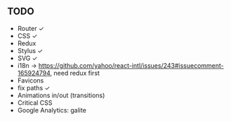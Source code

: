 ## TODO

- Router ✓
- CSS ✓
- Redux
- Stylus ✓
- SVG ✓
- i18n -> https://github.com/yahoo/react-intl/issues/243#issuecomment-165924794, need redux first
- Favicons
- fix paths ✓
- Animations in/out (transitions)
- Critical CSS
- Google Analytics: galite